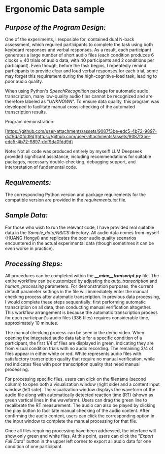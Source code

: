 # Ergonomic Data sample

## ***Purpose of the Program Design:***

One of the experiments, I resposible for, contained dual N-back assessment, which required participants to complete the task using both keyboard responses and verbal responses. As a result, each participant generates a large number of short audio files (each condition produces 6 clocks × 40 trials of audio data, with 40 participants and 2 conditions per participant). Even though, before the task begins, I repeatedly remind participants to provide clear and loud verbal responses for each trial, some may forget this requirement during the high-cognitive-load task, leading to poor audio quality.

When using Python's *SpeechRecognition* package for automatic audio transcription, many low-quality audio files cannot be recognized and are therefore labeled as "*UNKNOWN*". To ensure data quality, this program was developed to facilitate manual cross-checking of the automated transcription results.

Program demonstration:

[https://github.com/user-attachments/assets/9087f3be-edc5-4b72-9897-dcf9da0fdd9d](https://github.com/user-attachments/assets/9087f3be-edc5-4b72-9897-dcf9da0fdd9d)

Note: Not all code was produced entirely by myself! LLM Deepseek provided significant assistance, including recommendations for suitable packages, necessary double-checking, debugging support, and interpretation of fundamental code.

## ***Requirements:***

The corresponding Python version and package requirements for the compatible version are provided in the *requirements.txt* file.

## ***Sample Data:***

For those who wish to run the relevant code, I have provided real suitable data in the *Sample\_data/N6/CS* directory. All audio data comes from myself (HUANG Hongyi) and replicates the poor audio quality scenarios encountered in the actual experimental data (though sometimes it can be even worse in practice).

## ***Processing Steps:***

All procedures can be completed within the ***\_\_mian\_\_transcript.py*** file. The entire workflow can be customized by adjusting the *auto\_transcription* and *human\_processing* parameters. For demonstration purposes, the current default parameter settings in the file will immediately enter the manual checking process after automatic transcription. In previous data processing, I would complete these steps sequentially: first performing automatic transcription on all data, then conducting manual verification altogether. This workflow arrangement is because the automatic transcription process for each participant's audio files (336 files) requires considerable time, approximately 10 minutes.

The manual checking process can be seen in the demo video. When opening the integrated audio data table for a specific condition of a participant, the first 1/4 of files are displayed in green, indicating they are from visual condition trials with no audio recording. The remaining 3/4 of files appear in either white or red. White represents audio files with satisfactory transcription quality that require no manual verification, while red indicates files with poor transcription quality that need manual processing.

For processing specific files, users can click on the filename (second column) to open both a visualization window (right side) and a content input window (left side). The visualization window displays the waveform of the audio file along with automatically detected reaction time (RT) (shown as green vertical lines in the waveform). Users can drag the green line to recalibrate the RT measurement. The audio can also be played by clicking the play button to facilitate manual checking of the audio content. After confirming the audio content, users can click the corresponding option in the input window to complete the manual processing for that file.

Once all files requiring processing have been addressed, the interface will show only green and white files. At this point, users can click the "*Export Full Data*" button in the upper left corner to export all audio data for one condition of one participant.


